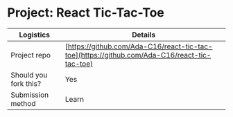 # Project: React Tic-Tac-Toe

| Logistics             | Details                                      |
| --------------------- | -------------------------------------------- |
| Project repo          | [https://github.com/Ada-C16/react-tic-tac-toe](https://github.com/Ada-C16/react-tic-tac-toe) |
| Should you fork this? | Yes                                          |
| Submission method     | Learn                                        |
